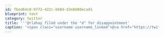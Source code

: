 ```yaml
---
id: fbed64c0-9773-422c-b68d-d3e0d00ecad1
blueprint: text
category: twitter
title: '''@rlahay filed under the "d" for disappointment'
caption: '<span class="username username_linked">@<a href="https://twitter.com/rlahay" title="Ryan Lahay">rlahay</a></span> filed under the "d" for disappointment'
---
```

